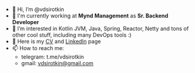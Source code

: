 - 👋 Hi, I’m @vdsirotkin
- 🤠 I'm currently working at **Mynd Management** as **Sr. Backend Developer**
- 👀 I’m interested in Kotlin JVM, Java, Spring, Reactor, Netty and tons of other cool stuff, including many DevOps tools :)
- 📝 Here is my [CV]() and [LinkedIn](https://www.linkedin.com/in/vdsirotkin/) page
- 📫  How to reach me:
  * telegram: t.me/vdsirotkin
  * gmail: vdsirotkin@gmail.com
